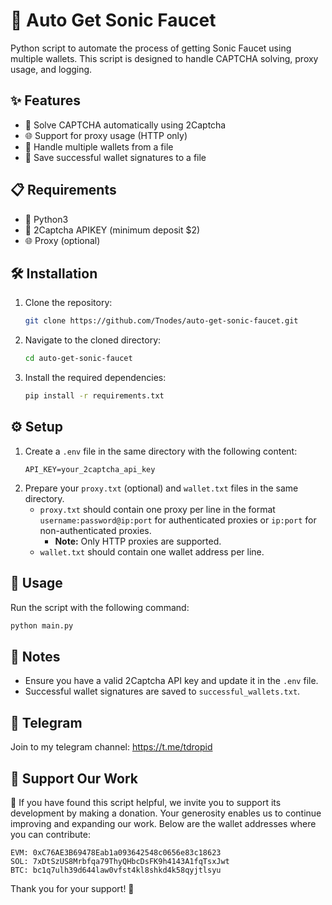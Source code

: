# 🚀 Auto Get Sonic Faucet

Python script to automate the process of getting Sonic Faucet using multiple wallets. This script is designed to handle CAPTCHA solving, proxy usage, and logging.

## ✨ Features
- 🤖 Solve CAPTCHA automatically using 2Captcha
- 🌐 Support for proxy usage (HTTP only)
- 📂 Handle multiple wallets from a file
- 💾 Save successful wallet signatures to a file

## 📋 Requirements
- 🐍 Python3
- 🤖 2Captcha APIKEY (minimum deposit $2)
- 🌐 Proxy (optional)

## 🛠️ Installation
1. Clone the repository:
   ```bash
   git clone https://github.com/Tnodes/auto-get-sonic-faucet.git
   ```
2. Navigate to the cloned directory:
   ```bash
   cd auto-get-sonic-faucet
   ```
3. Install the required dependencies:
   ```bash
   pip install -r requirements.txt
   ```

## ⚙️ Setup
1. Create a `.env` file in the same directory with the following content:
   ```
   API_KEY=your_2captcha_api_key
   ```
2. Prepare your `proxy.txt` (optional) and `wallet.txt` files in the same directory.
   - `proxy.txt` should contain one proxy per line in the format `username:password@ip:port` for authenticated proxies or `ip:port` for non-authenticated proxies.
     - **Note:** Only HTTP proxies are supported.
   - `wallet.txt` should contain one wallet address per line.

## 🚀 Usage
Run the script with the following command:
```bash
python main.py
```

## 📄 Notes
- Ensure you have a valid 2Captcha API key and update it in the `.env` file.
- Successful wallet signatures are saved to `successful_wallets.txt`.

## 🔔 Telegram
Join to my telegram channel:
https://t.me/tdropid

## 💖 Support Our Work
🌟 If you have found this script helpful, we invite you to support its development by making a donation. Your generosity enables us to continue improving and expanding our work. Below are the wallet addresses where you can contribute:

```
EVM: 0xC76AE3B69478Eab1a093642548c0656e83c18623
SOL: 7xDtSzUS8Mrbfqa79ThyQHbcDsFK9h4143A1fqTsxJwt
BTC: bc1q7ulh39d644law0vfst4kl8shkd4k58qyjtlsyu
```

Thank you for your support! 🙏